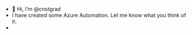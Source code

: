 - 👋 Hi, I’m @cnstgrad
- I have created some Azure Automation.  Let me know what you think of it.
- 
<!---
cnstgrad/cnstgrad is a ✨ special ✨ repository because its `README.md` (this file) appears on your GitHub profile.
You can click the Preview link to take a look at your changes.
--->
